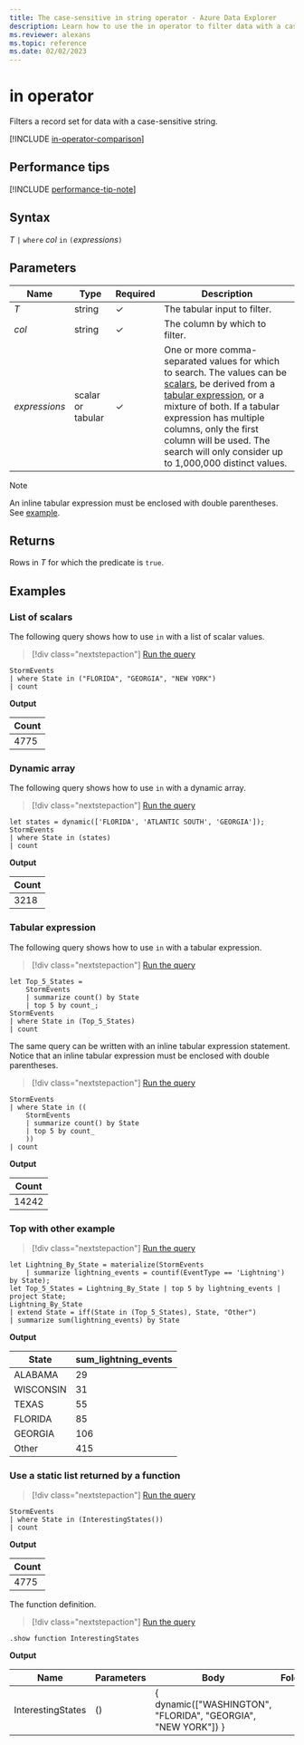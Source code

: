 ```yaml
---
title: The case-sensitive in string operator - Azure Data Explorer
description: Learn how to use the in operator to filter data with a case-sensitive string.
ms.reviewer: alexans
ms.topic: reference
ms.date: 02/02/2023
---
```

# in operator

Filters a record set for data with a case-sensitive string.

[!INCLUDE [in-operator-comparison](../../includes/in-operator-comparison.md)]

## Performance tips

[!INCLUDE [performance-tip-note](../../includes/performance-tip-note.md)]

## Syntax

*T* `|` `where` *col* `in` `(`*expressions*`)`

## Parameters

| Name | Type | Required | Description |
|--|--|--|--|
| *T* | string | &check; | The tabular input to filter.|
| *col* | string | &check; | The column by which to filter.|
| *expressions* | scalar or tabular | &check; | One or more comma-separated values for which to search. The values can be [scalars](scalar-data-types/index.md), be derived from a [tabular expression](tabularexpressionstatements.md), or a mixture of both. If a tabular expression has multiple columns, only the first column will be used. The search will only consider up to 1,000,000 distinct values.|

> [!NOTE]
> An inline tabular expression must be enclosed with double parentheses. See [example](#tabular-expression).

## Returns

Rows in *T* for which the predicate is `true`.

## Examples  

### List of scalars

The following query shows how to use `in` with a list of scalar values.

> [!div class="nextstepaction"]
> <a href="https://dataexplorer.azure.com/clusters/help/databases/Samples?query=H4sIAAAAAAAAAwsuyS/KdS1LzSspVuCqUSjPSC1KVQguSSxJVcjMU9BQcvPxD/J0cVTSUVByd/UPcvcEM/1cwxUi/YO8lTRBmpLzS/NKAJNAy9pJAAAA" target="_blank">Run the query</a>

```kusto
StormEvents 
| where State in ("FLORIDA", "GEORGIA", "NEW YORK") 
| count
```

**Output**

|Count|
|---|
|4775|  

### Dynamic array

The following query shows how to use `in` with a dynamic array.

> [!div class="nextstepaction"]
> <a href="https://dataexplorer.azure.com/clusters/help/databases/Samples?query=H4sIAAAAAAAAA8tJLVEoLkksSS1WsFVIqcxLzM1M1ohWd/PxD/J0cVTXUVB3DPFx9AvxdFYI9g8N8QCJuLv6B7l7OqrHalpzBZfkF+W6lqXmlRQrcNUolGekFqUqBIMMVMjMU9CAGK0JlEnOL80rAQDj7kmUbgAAAA==" target="_blank">Run the query</a>

```kusto
let states = dynamic(['FLORIDA', 'ATLANTIC SOUTH', 'GEORGIA']);
StormEvents 
| where State in (states)
| count
```

**Output**

|Count|
|---|
|3218|

### Tabular expression

The following query shows how to use `in` with a tabular expression.

> [!div class="nextstepaction"]
> <a href="https://dataexplorer.azure.com/clusters/help/databases/Samples?query=H4sIAAAAAAAAA8tJLVEIyS+IN40PLkksSS1WsFXg5VIAguCS/KJc17LUvJJiiECNQnFpbm5iUWZVqkJyfmleiYamQlKlAlgbTEVJfoGCKUgUrCDeGmgWkjlAXo1CeUZqUSpEl0JmnoIGsuWaYBVgvQBWFNNCmAAAAA==" target="_blank">Run the query</a>

```kusto
let Top_5_States = 
    StormEvents
    | summarize count() by State
    | top 5 by count_; 
StormEvents 
| where State in (Top_5_States) 
| count
```

The same query can be written with an inline tabular expression statement. Notice that an inline tabular expression must be enclosed with double parentheses.

> [!div class="nextstepaction"]
> <a href="https://dataexplorer.azure.com/clusters/help/databases/Samples?query=H4sIAAAAAAAAAwsuyS/KdS1LzSspVuDlqlEoz0gtSlUILkksSVXIzFPQ0ODlUgCCYIQyiECNQnFpbm5iUWZVqkJyfmleiYamQlIlRCNMRUl+gYIpSBSsIB4irKkJtgcsBAD4wHSifQAAAA==" target="_blank">Run the query</a>

```kusto
StormEvents 
| where State in ((
    StormEvents
    | summarize count() by State
    | top 5 by count_
    )) 
| count
```

**Output**

|Count|
|---|
|14242|  

### Top with other example

> [!div class="nextstepaction"]
> <a href="https://dataexplorer.azure.com/clusters/help/databases/Samples?query=H4sIAAAAAAAAA22PPQuDMBCG9/yKFxcVXJ3EpdCt0EF3sfaqKZpIPEst/vhGpVZqs+Tg7nk/amKcZFmxkqrMDkOWcM6EGI39jMxr+SIvYW2a44MUdwL2jej6psmN3aFeYZoPLFroXrG8eTORDq2Vi+GuLq6Py4DZx49EbQOkus3CxXni/+QZwbpFOIE7wxGt0XcqeNGMIPYCYgQ9mdQVn37SBlxmqeBtE/jBchTAOXNFxvHFtrCdvN8M30ZvE2wmM1ABAAA=" target="_blank">Run the query</a>

```kusto
let Lightning_By_State = materialize(StormEvents
    | summarize lightning_events = countif(EventType == 'Lightning') by State);
let Top_5_States = Lightning_By_State | top 5 by lightning_events | project State; 
Lightning_By_State
| extend State = iff(State in (Top_5_States), State, "Other")
| summarize sum(lightning_events) by State 
```

**Output**

| State     | sum_lightning_events |
|-----------|----------------------|
| ALABAMA   | 29                   |
| WISCONSIN | 31                   |
| TEXAS     | 55                   |
| FLORIDA   | 85                   |
| GEORGIA   | 106                  |
| Other     | 415                  |

### Use a static list returned by a function

> [!div class="nextstepaction"]
> <a href="https://dataexplorer.azure.com/clusters/help/databases/Samples?query=H4sIAAAAAAAAAwsuyS/KdS1LzSspVuCqUSjPSC1KVQguSSxJVcjMU9DwzCsBChSXZOalgwWLNTQ1QeqS80vzSgAtnqHrPAAAAA==" target="_blank">Run the query</a>

```kusto
StormEvents 
| where State in (InterestingStates()) 
| count
```

**Output**

|Count|
|---|
|4775|  

The function definition.

> [!div class="nextstepaction"]
> <a href="https://dataexplorer.azure.com/clusters/help/databases/Samples?query=H4sIAAAAAAAAA9MrzsgvV0grzUsuyczPU/DMK0ktSi0uycxLDy5JLEktBgBVrDk7IAAAAA==" target="_blank">Run the query</a>

```kusto
.show function InterestingStates
```

**Output**

|Name|Parameters|Body|Folder|DocString|
|---|---|---|---|---|
|InterestingStates|()|{ dynamic(["WASHINGTON", "FLORIDA", "GEORGIA", "NEW YORK"]) }
